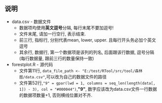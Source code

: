 
## 说明
* data.csv - 数据文件
  * 数据项均使用**英文逗号**分隔, 每行末尾不要加逗号!
  * 文件末尾, 请加一行空行, 表示结束.
  * 前三行, 指标行, 分别代表mean, lower, upper. 且每行开头务必加个英文逗号
  * 其余行, 数据行, 第一个数据项是该列的列名, 后面跟该行数据, 逗号分隔(每行数据量, 跟前三行的数量保持一致)
* forestplot.R - 源代码
  * 文件第11行, ```data_file_path <- "E:/test/RTool/src/tool/森林图/data.csv"```,可以改为自己的数据文件的路径
  * 文件第52行,```"9" = gpar(lwd = 1, columns = seq_len(length(data[, 1]) - 3), col = "#000044")```,**"9"**, 数字应该改为data.csv文件一行数据的数据项数量+1, 否则横线位置对不齐.
  

